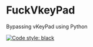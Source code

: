 # FuckVkeyPad
Bypassing vKeyPad using Python

[![Code style: black](https://img.shields.io/badge/code%20style-black-000000.svg)](https://github.com/psf/black)
